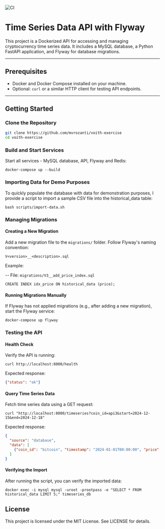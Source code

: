 ![CI](https://github.com/mvrozanti/voith-exercise/actions/workflows/ci.yml/badge.svg?branch=master)

# Time Series Data API with Flyway

This project is a Dockerized API for accessing and managing cryptocurrency time series data. It includes a MySQL database, a Python FastAPI application, and Flyway for database migrations.

---

## Prerequisites

- Docker and Docker Compose installed on your machine.
- Optional: `curl` or a similar HTTP client for testing API endpoints.

---

## Getting Started

### Clone the Repository
```bash
git clone https://github.com/mvrozanti/voith-exercise
cd voith-exercise
```

### Build and Start Services

Start all services - MySQL database, API, Flyway and Redis:

```
docker-compose up --build
```

### Importing Data for Demo Purposes

To quickly populate the database with data for demonstration purposes, I provide a script to import a sample CSV file into the historical_data table:

```
bash scripts/import-data.sh
```

### Managing Migrations
#### Creating a New Migration

Add a new migration file to the `migrations/` folder. Follow Flyway's naming convention:

`V<version>__<description>.sql`

Example:

-- File: `migrations/V3__add_price_index.sql`
```
CREATE INDEX idx_price ON historical_data (price);
```

#### Running Migrations Manually

If Flyway has not applied migrations (e.g., after adding a new migration), start the Flyway service:

```
docker-compose up flyway
```

### Testing the API
#### Health Check

Verify the API is running:

```
curl http://localhost:8000/health
```

Expected response:

```json
{"status": "ok"}
```

#### Query Time Series Data

Fetch time series data using a GET request:

```
curl "http://localhost:8000/timeseries?coin_id=api3&start=2024-12-15&end=2024-12-18"
```

Expected response:

```json
{
  "source": "database",
  "data": [
    {"coin_id": "bitcoin", "timestamp": "2024-01-01T00:00:00", "price": 50000.0, "volume": 1000.0}
  ]
}
```

#### Verifying the Import

After running the script, you can verify the imported data:

    docker exec -i mysql mysql -uroot -prootpass -e "SELECT * FROM historical_data LIMIT 5;" timeseries_db

## License

This project is licensed under the MIT License. See LICENSE for details.
